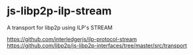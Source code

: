 # js-libp2p-ilp-stream

A transport for libp2p using ILP's STREAM

https://github.com/interledgerjs/ilp-protocol-stream
https://github.com/libp2p/js-libp2p-interfaces/tree/master/src/transport